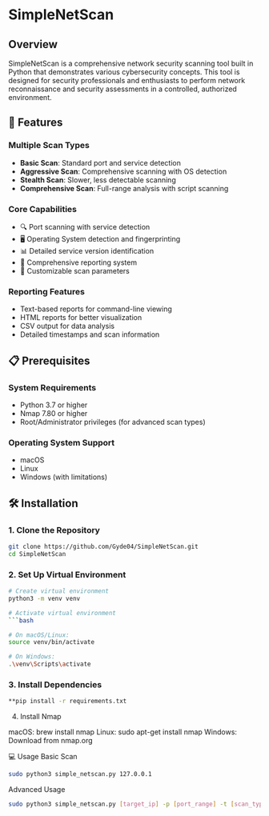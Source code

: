# SimpleNetScan

## Overview
SimpleNetScan is a comprehensive network security scanning tool built in Python that demonstrates various cybersecurity concepts. This tool is designed for security professionals and enthusiasts to perform network reconnaissance and security assessments in a controlled, authorized environment.

## 🚀 Features

### Multiple Scan Types
- **Basic Scan**: Standard port and service detection
- **Aggressive Scan**: Comprehensive scanning with OS detection
- **Stealth Scan**: Slower, less detectable scanning
- **Comprehensive Scan**: Full-range analysis with script scanning

### Core Capabilities
- 🔍 Port scanning with service detection
- 🖥️ Operating System detection and fingerprinting
- 📊 Detailed service version identification
- 📝 Comprehensive reporting system
- 🎯 Customizable scan parameters

### Reporting Features
- Text-based reports for command-line viewing
- HTML reports for better visualization
- CSV output for data analysis
- Detailed timestamps and scan information

## 📋 Prerequisites

### System Requirements
- Python 3.7 or higher
- Nmap 7.80 or higher
- Root/Administrator privileges (for advanced scan types)

### Operating System Support
- macOS
- Linux
- Windows (with limitations)

## 🛠️ Installation

### 1. Clone the Repository
```bash
git clone https://github.com/Gyde04/SimpleNetScan.git
cd SimpleNetScan
```
### 2. Set Up Virtual Environment
```bash
# Create virtual environment
python3 -m venv venv

# Activate virtual environment
```bash

# On macOS/Linux:
source venv/bin/activate

# On Windows:
.\venv\Scripts\activate
```
### 3. Install Dependencies
```bash
**pip install -r requirements.txt
```
4. Install Nmap

macOS: brew install nmap
Linux: sudo apt-get install nmap
Windows: Download from nmap.org

💻 Usage
Basic Scan
```bash
sudo python3 simple_netscan.py 127.0.0.1
```
Advanced Usage
```bash
sudo python3 simple_netscan.py [target_ip] -p [port_range] -t [scan_type] -o [output_file]
```
